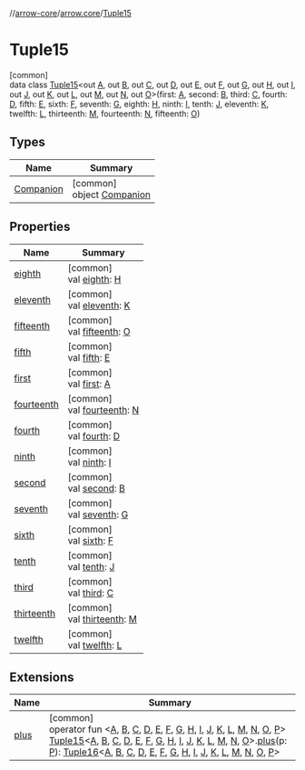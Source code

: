 //[arrow-core](../../../index.md)/[arrow.core](../index.md)/[Tuple15](index.md)

# Tuple15

[common]\
data class [Tuple15](index.md)&lt;out [A](index.md), out [B](index.md), out [C](index.md), out [D](index.md), out [E](index.md), out [F](index.md), out [G](index.md), out [H](index.md), out [I](index.md), out [J](index.md), out [K](index.md), out [L](index.md), out [M](index.md), out [N](index.md), out [O](index.md)&gt;(first: [A](index.md), second: [B](index.md), third: [C](index.md), fourth: [D](index.md), fifth: [E](index.md), sixth: [F](index.md), seventh: [G](index.md), eighth: [H](index.md), ninth: [I](index.md), tenth: [J](index.md), eleventh: [K](index.md), twelfth: [L](index.md), thirteenth: [M](index.md), fourteenth: [N](index.md), fifteenth: [O](index.md))

## Types

| Name | Summary |
|---|---|
| [Companion](-companion/index.md) | [common]<br>object [Companion](-companion/index.md) |

## Properties

| Name | Summary |
|---|---|
| [eighth](eighth.md) | [common]<br>val [eighth](eighth.md): [H](index.md) |
| [eleventh](eleventh.md) | [common]<br>val [eleventh](eleventh.md): [K](index.md) |
| [fifteenth](fifteenth.md) | [common]<br>val [fifteenth](fifteenth.md): [O](index.md) |
| [fifth](fifth.md) | [common]<br>val [fifth](fifth.md): [E](index.md) |
| [first](first.md) | [common]<br>val [first](first.md): [A](index.md) |
| [fourteenth](fourteenth.md) | [common]<br>val [fourteenth](fourteenth.md): [N](index.md) |
| [fourth](fourth.md) | [common]<br>val [fourth](fourth.md): [D](index.md) |
| [ninth](ninth.md) | [common]<br>val [ninth](ninth.md): [I](index.md) |
| [second](second.md) | [common]<br>val [second](second.md): [B](index.md) |
| [seventh](seventh.md) | [common]<br>val [seventh](seventh.md): [G](index.md) |
| [sixth](sixth.md) | [common]<br>val [sixth](sixth.md): [F](index.md) |
| [tenth](tenth.md) | [common]<br>val [tenth](tenth.md): [J](index.md) |
| [third](third.md) | [common]<br>val [third](third.md): [C](index.md) |
| [thirteenth](thirteenth.md) | [common]<br>val [thirteenth](thirteenth.md): [M](index.md) |
| [twelfth](twelfth.md) | [common]<br>val [twelfth](twelfth.md): [L](index.md) |

## Extensions

| Name | Summary |
|---|---|
| [plus](../plus.md) | [common]<br>operator fun &lt;[A](../plus.md), [B](../plus.md), [C](../plus.md), [D](../plus.md), [E](../plus.md), [F](../plus.md), [G](../plus.md), [H](../plus.md), [I](../plus.md), [J](../plus.md), [K](../plus.md), [L](../plus.md), [M](../plus.md), [N](../plus.md), [O](../plus.md), [P](../plus.md)&gt; [Tuple15](index.md)&lt;[A](../plus.md), [B](../plus.md), [C](../plus.md), [D](../plus.md), [E](../plus.md), [F](../plus.md), [G](../plus.md), [H](../plus.md), [I](../plus.md), [J](../plus.md), [K](../plus.md), [L](../plus.md), [M](../plus.md), [N](../plus.md), [O](../plus.md)&gt;.[plus](../plus.md)(p: [P](../plus.md)): [Tuple16](../-tuple16/index.md)&lt;[A](../plus.md), [B](../plus.md), [C](../plus.md), [D](../plus.md), [E](../plus.md), [F](../plus.md), [G](../plus.md), [H](../plus.md), [I](../plus.md), [J](../plus.md), [K](../plus.md), [L](../plus.md), [M](../plus.md), [N](../plus.md), [O](../plus.md), [P](../plus.md)&gt; |
